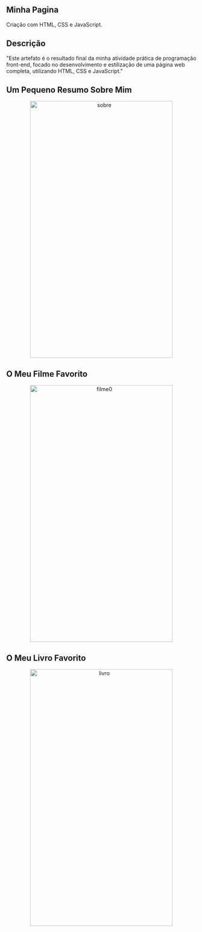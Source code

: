## Minha Pagina

Criação com HTML, CSS e JavaScript.

## Descrição

"Este artefato é o resultado final da minha atividade prática de programação front-end, focado no desenvolvimento e estilização de uma página web completa, utilizando HTML, CSS e JavaScript."

## Um Pequeno Resumo Sobre Mim

<div align=center>
<img width="378" height="680" alt="sobre" src="https://github.com/user-attachments/assets/4d2de714-5070-452d-9491-c572599fbeca" />
</div>

## O Meu Filme Favorito

<div align=center>
<img width="378" height="680" alt="filme0" src="https://github.com/user-attachments/assets/2f401253-91b5-4565-a956-282e286d6f3a" />
</div>
  
## O Meu Livro Favorito

<div align=center>
<img width="378" height="680"" alt="livro" src="https://github.com/user-attachments/assets/63042bcd-67c4-489b-9092-d35eac5c9b38" />
</div>
